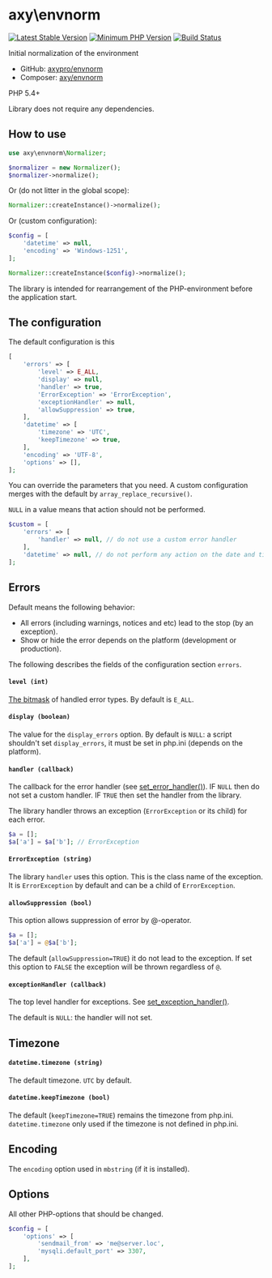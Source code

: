 # axy\envnorm 

[![Latest Stable Version](https://img.shields.io/packagist/v/axy/envnorm.svg?style=flat-square)](https://packagist.org/packages/axy/envnorm)
[![Minimum PHP Version](https://img.shields.io/badge/php-%3E%3D%205.4-8892BF.svg?style=flat-square)](https://php.net/)
[![Build Status](https://img.shields.io/travis/axypro/envnorm/master.svg?style=flat-square)](https://travis-ci.org/axypro/envnorm)

Initial normalization of the environment
 
 * GitHub: [axypro/envnorm](https://github.com/axypro/envnorm)
 * Composer: [axy/envnorm](https://packagist.org/packages/axy/envnorm)

PHP 5.4+

Library does not require any dependencies.

## How to use

```php
use axy\envnorm\Normalizer;

$normalizer = new Normalizer();
$normalizer->normalize();
```

Or (do not litter in the global scope):

```php
Normalizer::createInstance()->normalize();
```
 
Or (custom configuration):

```php
$config = [
    'datetime' => null,
    'encoding' => 'Windows-1251',
];

Normalizer::createInstance($config)->normalize();
```

The library is intended for rearrangement of the PHP-environment before the application start.

## The configuration

The default configuration is this

```php
[
    'errors' => [
        'level' => E_ALL,
        'display' => null,
        'handler' => true,
        'ErrorException' => 'ErrorException',
        'exceptionHandler' => null,
        'allowSuppression' => true,
    ],
    'datetime' => [
        'timezone' => 'UTC',
        'keepTimezone' => true,
    ],
    'encoding' => 'UTF-8',
    'options' => [],
];
```

You can override the parameters that you need.
A custom configuration merges with the default by `array_replace_recursive()`.

`NULL` in a value means that action should not be performed.
 
```php
$custom = [
    'errors' => [
        'handler' => null, // do not use a custom error handler
    ],
    'datetime' => null, // do not perform any action on the date and time settings
];
```

## Errors

Default means the following behavior:

* All errors (including warnings, notices and etc) lead to the stop (by an exception).
* Show or hide the error depends on the platform (development or production).

The following describes the fields of the configuration section `errors`.

#### `level (int)`

[The bitmask](http://php.net/manual/en/errorfunc.constants.php) of handled error types.
By default is `E_ALL`.

#### `display (boolean)`

The value for the `display_errors` option.
By default is `NULL`: a script shouldn't set `display_errors`, it must be set in php.ini (depends on the platform). 

#### `handler (callback)`

The callback for the error handler (see [set_error_handler()](http://php.net/manual/en/function.set-error-handler.php)).
IF `NULL` then do not set a custom handler.
IF `TRUE` then set the handler from the library.

The library handler throws an exception (`ErrorException` or its child) for each error.

```php
$a = [];
$a['a'] = $a['b']; // ErrorException
```

#### `ErrorException (string)`

The library `handler` uses this option.
This is the class name of the exception.
It is `ErrorException` by default and can be a child of `ErrorException`.
 
#### `allowSuppression (bool)`

This option allows suppression of error by @-operator.

```php
$a = [];
$a['a'] = @$a['b'];
```

The default (`allowSuppression=TRUE`) it do not lead to the exception.
If set this option to `FALSE` the exception will be thrown regardless of `@`.

#### `exceptionHandler (callback)`

The top level handler for exceptions.
See [set_exception_handler()](http://php.net/manual/en/function.set-exception-handler.php).

The default is `NULL`: the handler will not set.

## Timezone

#### `datetime.timezone (string)`

The default timezone.
`UTC` by default.

#### `datetime.keepTimezone (bool)`

The default (`keepTimezone=TRUE`) remains the timezone from php.ini.
`datetime.timezone` only used if the timezone is not defined in php.ini. 

## Encoding

The `encoding` option used in `mbstring` (if it is installed).

## Options

All other PHP-options that should be changed.

```php
$config = [
    'options' => [
        'sendmail_from' => 'me@server.loc',
        'mysqli.default_port' => 3307,
    ],
];
```
